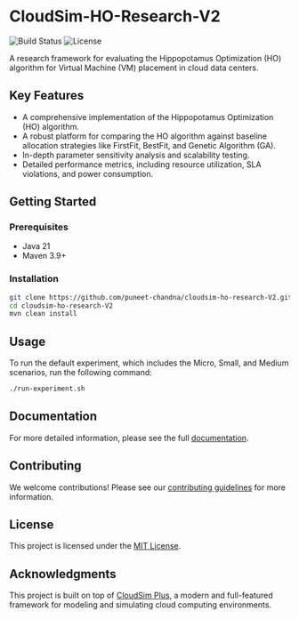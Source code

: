 # CloudSim-HO-Research-V2

![Build Status](https://img.shields.io/badge/build-passing-brightgreen)
![License](https://img.shields.io/badge/license-MIT-blue)

A research framework for evaluating the Hippopotamus Optimization (HO) algorithm for Virtual Machine (VM) placement in cloud data centers.

## Key Features

- A comprehensive implementation of the Hippopotamus Optimization (HO) algorithm.
- A robust platform for comparing the HO algorithm against baseline allocation strategies like FirstFit, BestFit, and Genetic Algorithm (GA).
- In-depth parameter sensitivity analysis and scalability testing.
- Detailed performance metrics, including resource utilization, SLA violations, and power consumption.

## Getting Started

### Prerequisites

- Java 21
- Maven 3.9+

### Installation

```bash
git clone https://github.com/puneet-chandna/cloudsim-ho-research-V2.git
cd cloudsim-ho-research-V2
mvn clean install
```

## Usage

To run the default experiment, which includes the Micro, Small, and Medium scenarios, run the following command:

```bash
./run-experiment.sh
```

## Documentation

For more detailed information, please see the full [documentation](https://cloudsim-ho-project.puneetchandna.com/).

## Contributing

We welcome contributions! Please see our [contributing guidelines](./CONTRIBUTING.md) for more information.

## License

This project is licensed under the [MIT License](./LICENSE).

## Acknowledgments

This project is built on top of [CloudSim Plus](http://cloudsimplus.org/), a modern and full-featured framework for modeling and simulating cloud computing environments.